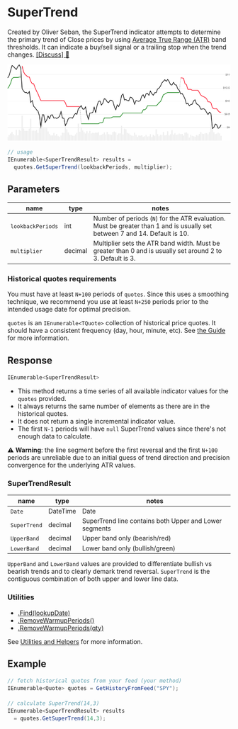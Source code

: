 ﻿# SuperTrend

Created by Oliver Seban, the SuperTrend indicator attempts to determine the primary trend of Close prices by using [Average True Range (ATR)](../Atr/README.md) band thresholds.
It can indicate a buy/sell signal or a trailing stop when the trend changes.
[[Discuss] :speech_balloon:](https://github.com/DaveSkender/Stock.Indicators/discussions/235 "Community discussion about this indicator")

![image](chart.png)

```csharp
// usage
IEnumerable<SuperTrendResult> results =
  quotes.GetSuperTrend(lookbackPeriods, multiplier);  
```

## Parameters

| name | type | notes
| -- |-- |--
| `lookbackPeriods` | int | Number of periods (`N`) for the ATR evaluation.  Must be greater than 1 and is usually set between 7 and 14.  Default is 10.
| `multiplier` | decimal | Multiplier sets the ATR band width.  Must be greater than 0 and is usually set around 2 to 3.  Default is 3.

### Historical quotes requirements

You must have at least `N+100` periods of `quotes`.  Since this uses a smoothing technique, we recommend you use at least `N+250` periods prior to the intended usage date for optimal precision.

`quotes` is an `IEnumerable<TQuote>` collection of historical price quotes.  It should have a consistent frequency (day, hour, minute, etc).  See [the Guide](../../docs/GUIDE.md#historical-quotes) for more information.

## Response

```csharp
IEnumerable<SuperTrendResult>
```

- This method returns a time series of all available indicator values for the `quotes` provided.
- It always returns the same number of elements as there are in the historical quotes.
- It does not return a single incremental indicator value.
- The first `N-1` periods will have `null` SuperTrend values since there's not enough data to calculate.

:warning: **Warning**: the line segment before the first reversal and the first `N+100` periods are unreliable due to an initial guess of trend direction and precision convergence for the underlying ATR values.

### SuperTrendResult

| name | type | notes
| -- |-- |--
| `Date` | DateTime | Date
| `SuperTrend` | decimal | SuperTrend line contains both Upper and Lower segments
| `UpperBand` | decimal | Upper band only (bearish/red)
| `LowerBand` | decimal | Lower band only (bullish/green)

`UpperBand` and `LowerBand` values are provided to differentiate bullish vs bearish trends and to clearly demark trend reversal.  `SuperTrend` is the contiguous combination of both upper and lower line data.

### Utilities

- [.Find(lookupDate)](../../docs/UTILITIES.md#find-indicator-result-by-date)
- [.RemoveWarmupPeriods()](../../docs/UTILITIES.md#remove-warmup-periods)
- [.RemoveWarmupPeriods(qty)](../../docs/UTILITIES.md#remove-warmup-periods)

See [Utilities and Helpers](../../docs/UTILITIES.md#content) for more information.

## Example

```csharp
// fetch historical quotes from your feed (your method)
IEnumerable<Quote> quotes = GetHistoryFromFeed("SPY");

// calculate SuperTrend(14,3)
IEnumerable<SuperTrendResult> results
  = quotes.GetSuperTrend(14,3);
```
